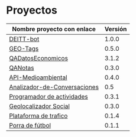 # Proyectos

| Nombre proyecto con enlace | Versión |
|--------------------------- |---------|
| [DEITT-bot](https://github.com/alvarillo89/DEIIT-bot) | 1.0.0 |
| [GEO-Tags](https://github.com/Miguel-y-Oscar/Geolocalizaciones-de-medios-sociales) | 0.5.0 |
| [QADatosEconomicos](https://github.com/luisbalru/QADatosEconomicos) | 3.1.2 |
| [QANotas](https://github.com/carlos-el/ProyectoCursoTDD-Notas) | 0.3.0 |
| [API-Medioambiental](https://github.com/API-Medioambiental/ProyectoCursoTDD) | 0.4.0 |
| [Analizador-de-Conversaciones](https://github.com/ETSIIT-analyzer/Analizador-de-conversaciones) | 0.5 |
| [Programador de actividades](https://github.com/antmordhar/Programador-de-Actividades) | 0.3.1 |
| [Geolocalizador Social](https://github.com/mati3/CursoTDD-GeolocalizadorSocial) | 0.3.0|
| [Plataforma de trafico](https://github.com/Seminario-PGPI/Proyecto-Trafico) | 0.1.4|
| [Porra de fútbol](https://github.com/Solano96/PorraDeFutbol) | 0.1.1 |
